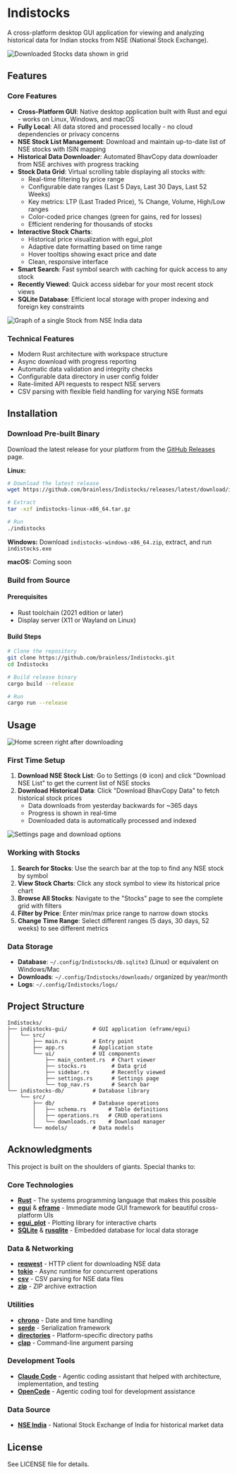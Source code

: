 # Indistocks

A cross-platform desktop GUI application for viewing and analyzing historical data for Indian stocks from NSE (National Stock Exchange).

![Downloaded Stocks data shown in grid](/assets/screenshots/pre_mvp/pre_MVP_Stocks_Grid.png "Downloaded Stocks data shown in grid")

## Features

### Core Features
- **Cross-Platform GUI**: Native desktop application built with Rust and egui - works on Linux, Windows, and macOS
- **Fully Local**: All data stored and processed locally - no cloud dependencies or privacy concerns
- **NSE Stock List Management**: Download and maintain up-to-date list of NSE stocks with ISIN mapping
- **Historical Data Downloader**: Automated BhavCopy data downloader from NSE archives with progress tracking
- **Stock Data Grid**: Virtual scrolling table displaying all stocks with:
  - Real-time filtering by price range
  - Configurable date ranges (Last 5 Days, Last 30 Days, Last 52 Weeks)
  - Key metrics: LTP (Last Traded Price), % Change, Volume, High/Low ranges
  - Color-coded price changes (green for gains, red for losses)
  - Efficient rendering for thousands of stocks
- **Interactive Stock Charts**:
  - Historical price visualization with egui_plot
  - Adaptive date formatting based on time range
  - Hover tooltips showing exact price and date
  - Clean, responsive interface
- **Smart Search**: Fast symbol search with caching for quick access to any stock
- **Recently Viewed**: Quick access sidebar for your most recent stock views
- **SQLite Database**: Efficient local storage with proper indexing and foreign key constraints

![Graph of a single Stock from NSE India data](/assets/screenshots/pre_mvp/pre_MVP_Stock_Graph.png "Graph of a single Stock from NSE India data")

### Technical Features
- Modern Rust architecture with workspace structure
- Async download with progress reporting
- Automatic data validation and integrity checks
- Configurable data directory in user config folder
- Rate-limited API requests to respect NSE servers
- CSV parsing with flexible field handling for varying NSE formats

## Installation

### Download Pre-built Binary

Download the latest release for your platform from the [GitHub Releases](https://github.com/brainless/Indistocks/releases) page.

**Linux:**
```bash
# Download the latest release
wget https://github.com/brainless/Indistocks/releases/latest/download/indistocks-linux-x86_64.tar.gz

# Extract
tar -xzf indistocks-linux-x86_64.tar.gz

# Run
./indistocks
```

**Windows:**
Download `indistocks-windows-x86_64.zip`, extract, and run `indistocks.exe`

**macOS:**
Coming soon

### Build from Source

#### Prerequisites
- Rust toolchain (2021 edition or later)
- Display server (X11 or Wayland on Linux)

#### Build Steps
```bash
# Clone the repository
git clone https://github.com/brainless/Indistocks.git
cd Indistocks

# Build release binary
cargo build --release

# Run
cargo run --release
```

## Usage

![Home screen right after downloading](/assets/screenshots/pre_mvp/pre_MVP_Home.png "Home screen right after downloading")

### First Time Setup
1. **Download NSE Stock List**: Go to Settings (⚙ icon) and click "Download NSE List" to get the current list of NSE stocks
2. **Download Historical Data**: Click "Download BhavCopy Data" to fetch historical stock prices
   - Data downloads from yesterday backwards for ~365 days
   - Progress is shown in real-time
   - Downloaded data is automatically processed and indexed

![Settings page and download options](/assets/screenshots/pre_mvp/pre_MVP_Settings.png "Settings page and download options")

### Working with Stocks
1. **Search for Stocks**: Use the search bar at the top to find any NSE stock by symbol
2. **View Stock Charts**: Click any stock symbol to view its historical price chart
3. **Browse All Stocks**: Navigate to the "Stocks" page to see the complete grid with filters
4. **Filter by Price**: Enter min/max price range to narrow down stocks
5. **Change Time Range**: Select different ranges (5 days, 30 days, 52 weeks) to see different metrics

### Data Storage
- **Database**: `~/.config/Indistocks/db.sqlite3` (Linux) or equivalent on Windows/Mac
- **Downloads**: `~/.config/Indistocks/downloads/` organized by year/month
- **Logs**: `~/.config/Indistocks/logs/`

## Project Structure

```
Indistocks/
├── indistocks-gui/        # GUI application (eframe/egui)
│   └── src/
│       ├── main.rs        # Entry point
│       ├── app.rs         # Application state
│       └── ui/            # UI components
│           ├── main_content.rs  # Chart viewer
│           ├── stocks.rs        # Data grid
│           ├── sidebar.rs       # Recently viewed
│           ├── settings.rs      # Settings page
│           └── top_nav.rs       # Search bar
└── indistocks-db/         # Database library
    └── src/
        ├── db/            # Database operations
        │   ├── schema.rs       # Table definitions
        │   ├── operations.rs   # CRUD operations
        │   └── downloads.rs    # Download manager
        └── models/        # Data models
```

## Acknowledgments

This project is built on the shoulders of giants. Special thanks to:

### Core Technologies
- **[Rust](https://www.rust-lang.org/)** - The systems programming language that makes this possible
- **[egui](https://github.com/emilk/egui)** & **[eframe](https://github.com/emilk/egui/tree/master/crates/eframe)** - Immediate mode GUI framework for beautiful cross-platform UIs
- **[egui_plot](https://github.com/emilk/egui/tree/master/crates/egui_plot)** - Plotting library for interactive charts
- **[SQLite](https://www.sqlite.org/)** & **[rusqlite](https://github.com/rusqlite/rusqlite)** - Embedded database for local data storage

### Data & Networking
- **[reqwest](https://github.com/seanmonstar/reqwest)** - HTTP client for downloading NSE data
- **[tokio](https://tokio.rs/)** - Async runtime for concurrent operations
- **[csv](https://github.com/BurntSushi/rust-csv)** - CSV parsing for NSE data files
- **[zip](https://github.com/zip-rs/zip)** - ZIP archive extraction

### Utilities
- **[chrono](https://github.com/chronotope/chrono)** - Date and time handling
- **[serde](https://serde.rs/)** - Serialization framework
- **[directories](https://github.com/dirs-dev/directories-rs)** - Platform-specific directory paths
- **[clap](https://github.com/clap-rs/clap)** - Command-line argument parsing

### Development Tools
- **[Claude Code](https://claude.com/claude-code)** - Agentic coding assistant that helped with architecture, implementation, and testing
- **[OpenCode](https://github.com/OpenCode-ai/opencode)** - Agentic coding tool for development assistance

### Data Source
- **[NSE India](https://www.nseindia.com/)** - National Stock Exchange of India for historical market data

## License

See LICENSE file for details.
